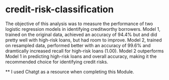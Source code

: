 # credit-risk-classification
The objective of this analysis was to measure the performance of two logistic regression models in identifying creditworthy borrowers.
Model 1, trained on the original data, achieved an accuracy of 94.4% but and did pretty well with high-risk loans, but had room to improve.
Model 2, trained on resampled data, performed better with an accuracy of 99.6% and dramtically increased recall for high-risk loans (1.00).
Model 2 outperforms Model 1 in predicting high-risk loans and overall accuracy, making it the recommended choice for identifying credit risks.

** I used Chatgt as a resource when completing this Module. 
